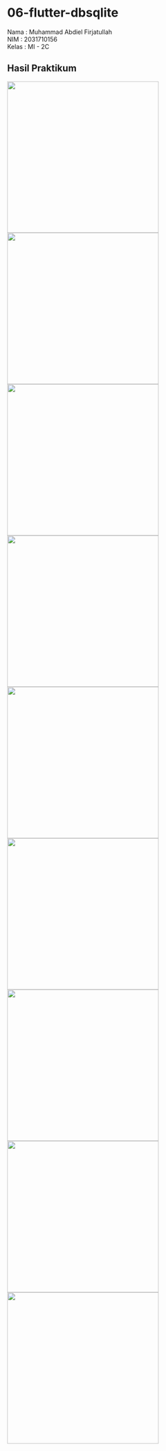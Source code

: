 # 06-flutter-dbsqlite

Nama : Muhammad Abdiel Firjatullah <br>
NIM : 2031710156 <br>
Kelas : MI - 2C <br>

## Hasil Praktikum

<img style="display: inline-block;" src="assets/images/img1.png" width="350">
<img src="assets/images/img2.png" width="350">
<img src="assets/images/img3.png" width="350">
<img src="assets/images/img4.png" width="350">
<img src="assets/images/img5.png" width="350">
<img src="assets/images/img6.png" width="350">
<img src="assets/images/img7.png" width="350">
<img src="assets/images/img8.png" width="350">
<img src="assets/images/img9.png" width="350">
